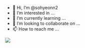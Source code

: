 - 👋 Hi, I’m @sohyeonn2
- 👀 I’m interested in ...
- 🌱 I’m currently learning ...
- 💞️ I’m looking to collaborate on ...
- 📫 How to reach me ...

<!---
sohyeonn2/sohyeonn2 is a ✨ special ✨ repository because its `README.md` (this file) appears on your GitHub profile.
You can click the Preview link to take a look at your changes.
--->
<a href="https://www.instagram.com/song__pyeon/?hl=ko" target="_blank"><img src="https://img.shields.io/badge/INSTAGRAM-배경색?style=뱃지모양&logo=로고&logoColor=#E4405F"/></a>

